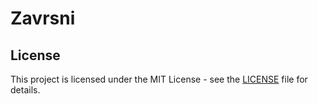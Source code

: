 # Zavrsni
## License

This project is licensed under the MIT License - see the [LICENSE](LICENSE) file for details.
 
